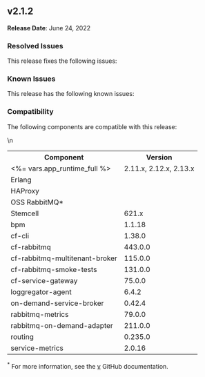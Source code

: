 ## <a id="2-1-2"></a> v2.1.2

**Release Date**: June 24, 2022

### Resolved Issues

This release fixes the following issues:


### Known Issues

This release has the following known issues:


### Compatibility

The following components are compatible with this release:

<table class="nice"> <th>Component</th> <th>Version</th> 	<tr>
		<td><%= vars.app_runtime_full %></td>
		<td>2.11.x, 2.12.x, 2.13.x</td>
	</tr>
	<tr>
		<td>Erlang</td>
		<td></td>
	</tr>
	<tr>
		<td>HAProxy</td>
		<td></td>
	</tr>
	<tr>
		<td>OSS RabbitMQ*</td>
		<td></td>
	</tr>
	<tr>
		<td>Stemcell</td>
		<td>621.x</td>
	</tr>
	<tr>
		<td>bpm</td>
		<td>1.1.18</td>
	</tr>
	<tr>
		<td>cf-cli</td>
		<td>1.38.0</td>
	</tr>
	<tr>
		<td>cf-rabbitmq</td>
		<td>443.0.0</td>
	</tr>
	<tr>
		<td>cf-rabbitmq-multitenant-broker</td>
		<td>115.0.0</td>
	</tr>
	<tr>
		<td>cf-rabbitmq-smoke-tests</td>
		<td>131.0.0</td>
	</tr>
	<tr>
		<td>cf-service-gateway</td>
		<td>75.0.0</td>
	</tr>
	<tr>
		<td>loggregator-agent</td>
		<td>6.4.2</td>
	</tr>
	<tr>
		<td>on-demand-service-broker</td>
		<td>0.42.4</td>
	</tr>
	<tr>
		<td>rabbitmq-metrics</td>
		<td>79.0.0</td>
	</tr>
	<tr>
		<td>rabbitmq-on-demand-adapter</td>
		<td>211.0.0</td>
	</tr>
	<tr>
		<td>routing</td>
		<td>0.235.0</td>
	</tr>
	<tr>
		<td>service-metrics</td>
		<td>2.0.16</td>
	</tr>\n</table>

<sup>*</sup> For more information, see the <a href="https://github.com/rabbitmq/rabbitmq-server/releases/tag/v">v</a> GitHub documentation.
